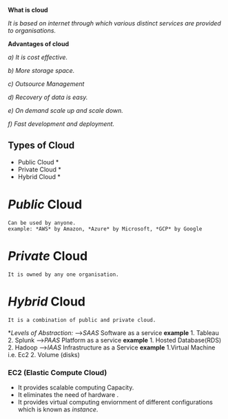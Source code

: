 **What is cloud**



*It is based on internet through which various distinct services are provided to organisations.* 



**Advantages of cloud**

*a) It is cost effective.*

*b) More storage space.*

*c) Outsource Management*

*d) Recovery of data is easy.*

*e) On demand scale up and scale down.*

*f) Fast development and deployment.*

## Types of Cloud

* Public Cloud *
* Private Cloud *
* Hybrid Cloud *

# *Public* Cloud
	Can be used by anyone.
	example: *AWS* by Amazon, *Azure* by Microsoft, *GCP* by Google
# *Private* Cloud
	It is owned by any one organisation.
# *Hybrid* Cloud
	It is a combination of public and private cloud.


**Levels of Abstraction:*
-->*SAAS* Software as a service
	**example** 1. Tableau 2. Splunk
-->*PAAS* Platform as a service
	**example** 1. Hosted Database(RDS) 2. Hadoop
-->*IAAS* Infrastructure as a Service
	**example** 1.Virtual Machine i.e. Ec2 2. Volume (disks)

### EC2 (Elastic Compute Cloud)

- It provides scalable computing Capacity.
- It eliminates the need of hardware .
- It provides virtual computing enviornment of different configurations which is known as *instance*.





